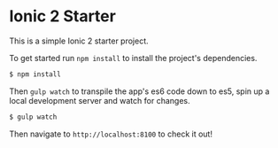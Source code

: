 # Ionic 2 Starter

This is a simple Ionic 2 starter project.

To get started run `npm install` to install the project's dependencies.
```bash
$ npm install
```

Then `gulp watch` to transpile the app's es6 code down to es5, spin up a local development server and watch for  changes.

```bash
$ gulp watch
```

Then navigate to `http://localhost:8100` to check it out!

